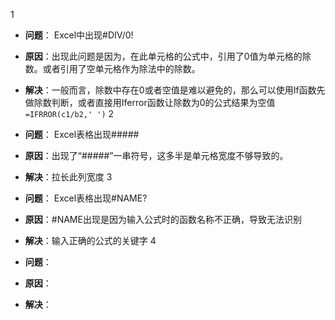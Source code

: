 1
- **问题**： Excel中出现#DIV/0!
- **原因**：出现此问题是因为，在此单元格的公式中，引用了0值为单元格的除数。或者引用了空单元格作为除法中的除数。
- **解决**：一般而言，除数中存在0或者空值是难以避免的，那么可以使用If函数先做除数判断，或者直接用Iferror函数让除数为0的公式结果为空值
                  `=IFRROR(c1/b2,' ')`
2
- **问题**： Excel表格出现#####
- **原因**：出现了“#####”一串符号，这多半是单元格宽度不够导致的。
- **解决**：拉长此列宽度
3

- **问题**： Excel表格出现#NAME?
- **原因**：#NAME出现是因为输入公式时的函数名称不正确，导致无法识别
- **解决**：输入正确的公式的关键字
4
- **问题**： 
- **原因**：
- **解决**：